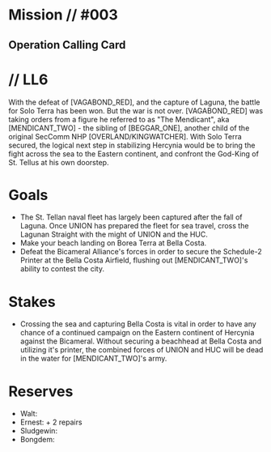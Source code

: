 # Mission // #003
## Operation Calling Card
# // LL6

With the defeat of [VAGABOND_RED], and the capture of Laguna, the battle for Solo Terra has been won. But the war is not over. [VAGABOND_RED] was taking orders from a figure he referred to as "The Mendicant", aka [MENDICANT_TWO] - the sibling of [BEGGAR_ONE], another child of the original SecComm NHP [OVERLAND/KINGWATCHER]. With Solo Terra secured, the logical next step in stabilizing Hercynia would be to bring the fight across the sea to the Eastern continent, and confront the God-King of St. Tellus at his own doorstep.

# Goals
- The St. Tellan naval fleet has largely been captured after the fall of Laguna. Once UNION has prepared the fleet for sea travel, cross the Lagunan Straight with the might of UNION and the HUC.
- Make your beach landing on Borea Terra at Bella Costa.
- Defeat the Bicameral Alliance's forces in order to secure the Schedule-2 Printer at the Bella Costa Airfield, flushing out [MENDICANT_TWO]'s ability to contest the city.

# Stakes
- Crossing the sea and capturing Bella Costa is vital in order to have any chance of a continued campaign on the Eastern continent of Hercynia against the Bicameral. Without securing a beachhead at Bella Costa and utilizing it's printer, the combined forces of UNION and HUC will be dead in the water for [MENDICANT_TWO]'s army.

# Reserves
- Walt: 
- Ernest: + 2 repairs
- Sludgewin:
- Bongdem: